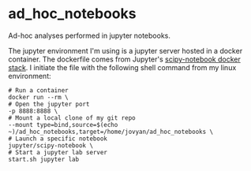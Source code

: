# ad_hoc_notebooks
Ad-hoc analyses performed in jupyter notebooks.

The jupyter environment I'm using is a jupyter server hosted in a docker container.
The dockerfile comes from Jupyter's [scipy-notebook docker stack](https://jupyter-docker-stacks.readthedocs.io/en/latest/using/selecting.html).
I initiate the file with the following shell command from my linux environment:

```
# Run a container
docker run --rm \
# Open the jupyter port
-p 8888:8888 \
# Mount a local clone of my git repo
--mount type=bind,source=$(echo ~)/ad_hoc_notebooks,target=/home/jovyan/ad_hoc_notebooks \
# Launch a specific notebook
jupyter/scipy-notebook \
# Start a jupyter lab server
start.sh jupyter lab
```

